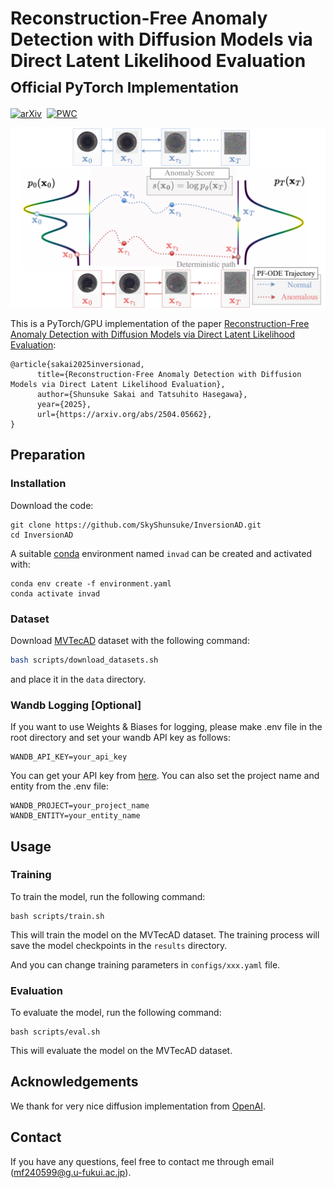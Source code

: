 # Reconstruction-Free Anomaly Detection with Diffusion Models via Direct Latent Likelihood Evaluation <br><sub>Official PyTorch Implementation</sub>

[![arXiv](https://img.shields.io/badge/arXiv%20paper-2406.11838-b31b1b.svg)](https://arxiv.org/abs/2504.05662)&nbsp;
[![PWC](https://img.shields.io/endpoint.svg?url=https://paperswithcode.com/badge/reconstruction-free-anomaly-detection-with/anomaly-detection-on-mvtec-ad)](https://paperswithcode.com/sota/anomaly-detection-on-mvtec-ad?p=reconstruction-free-anomaly-detection-with)

<p align="center">
  <img src="demo/method.png" width="720">
</p>

This is a PyTorch/GPU implementation of the paper [Reconstruction-Free Anomaly Detection with Diffusion Models via Direct Latent Likelihood Evaluation](https://arxiv.org/abs/2504.05662):

```
@article{sakai2025inversionad,
      title={Reconstruction-Free Anomaly Detection with Diffusion Models via Direct Latent Likelihood Evaluation}, 
      author={Shunsuke Sakai and Tatsuhito Hasegawa},
      year={2025},
      url={https://arxiv.org/abs/2504.05662}, 
}
```

## Preparation

### Installation

Download the code:
```
git clone https://github.com/SkyShunsuke/InversionAD.git
cd InversionAD
```

A suitable [conda](https://conda.io/) environment named `invad` can be created and activated with:

```
conda env create -f environment.yaml
conda activate invad
```

### Dataset
Download [MVTecAD](https://www.mvtec.com/company/research/datasets/mvtec-ad) dataset with the following command:
```bash
bash scripts/download_datasets.sh
```
and place it in the `data` directory. 

### Wandb Logging [Optional]
If you want to use Weights & Biases for logging, please make .env file in the root directory and set your wandb API key as follows:
```
WANDB_API_KEY=your_api_key
```
You can get your API key from [here](https://wandb.ai/authorize).
You can also set the project name and entity from the .env file:
```
WANDB_PROJECT=your_project_name
WANDB_ENTITY=your_entity_name
```

## Usage

### Training
To train the model, run the following command:

```
bash scripts/train.sh
```

This will train the model on the MVTecAD dataset. The training process will save the model checkpoints in the `results` directory.

And you can change training parameters in `configs/xxx.yaml` file.

### Evaluation
To evaluate the model, run the following command:
```
bash scripts/eval.sh
```
This will evaluate the model on the MVTecAD dataset.

## Acknowledgements
We thank for very nice diffusion implementation from [OpenAI](https://github.com/openai/guided-diffusion). 

## Contact

If you have any questions, feel free to contact me through email (mf240599@g.u-fukui.ac.jp).




